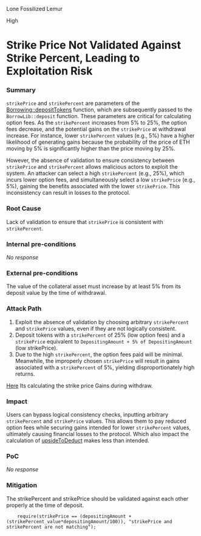Lone Fossilized Lemur

High

# Strike Price Not Validated Against Strike Percent, Leading to Exploitation Risk

### Summary

`strikePrice` and `strikePercent` are parameters of the [Borrowing::depositTokens](https://github.com/sherlock-audit/2024-11-autonomint/blob/0d324e04d4c0ca306e1ae4d4c65f0cb9d681751b/Blockchain/Blockchian/contracts/Core_logic/borrowing.sol#L226) function, which are subsequently passed to the `BorrowLib::deposit` function. These parameters are critical for calculating option fees. As the `strikePercent` increases from 5% to 25%, the option fees decrease, and the potential gains on the `strikePrice` at withdrawal increase. For instance, lower `strikePercent` values (e.g., 5%) have a higher likelihood of generating gains because the probability of the price of ETH moving by 5% is significantly higher than the price moving by 25%.  

However, the absence of validation to ensure consistency between `strikePrice` and `strikePercent` allows malicious actors to exploit the system. An attacker can select a high `strikePercent` (e.g., 25%), which incurs lower option fees, and simultaneously select a low `strikePrice` (e.g., 5%), gaining the benefits associated with the lower `strikePrice`. This inconsistency can result in losses to the protocol. 

### Root Cause

Lack of validation to ensure that `strikePrice` is consistent with `strikePercent`.


### Internal pre-conditions

_No response_

### External pre-conditions

The value of the collateral asset must increase by at least 5% from its deposit value by the time of withdrawal.

### Attack Path

1. Exploit the absence of validation by choosing arbitrary `strikePercent` and `strikePrice` values, even if they are not logically consistent.  
2. Deposit tokens with a `strikePercent` of 25% (low option fees) and a `strikePrice` equivalent to `DepositingAmount + 5% of DepositingAmount` (low strikePrice).  
3. Due to the high `strikePercent`, the option fees paid will be minimal. Meanwhile, the improperly chosen `strikePrice` will result in gains associated with a `strikePercent` of 5%, yielding disproportionately high returns.  

[Here](https://github.com/sherlock-audit/2024-11-autonomint/blob/0d324e04d4c0ca306e1ae4d4c65f0cb9d681751b/Blockchain/Blockchian/contracts/lib/BorrowLib.sol#L482) Its calculating the strike price Gains during withdraw. 


### Impact

Users can bypass logical consistency checks, inputting arbitrary `strikePercent` and `strikePrice` values. This allows them to pay reduced option fees while securing gains intended for lower `strikePercent` values, ultimately causing financial losses to the protocol. Which also impact the calculation of [upsideToDeduct](https://github.com/sherlock-audit/2024-11-autonomint/blob/0d324e04d4c0ca306e1ae4d4c65f0cb9d681751b/Blockchain/Blockchian/contracts/Core_logic/Treasury.sol#L259) makes less than intended.

### PoC

_No response_

### Mitigation

The strikePercent and strikePrice should be validated against each other properly at the time of deposit. 
```solidity
    require(strikePrice == (depositingAmount + (strikePercent_value*depositingAmount/100)), "strikePrice and strikePercent are not matching");
```